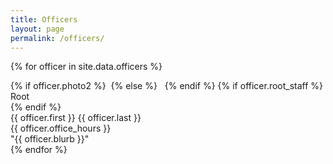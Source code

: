 ```yaml
---
title: Officers
layout: page
permalink: /officers/
---
```


{% for officer in site.data.officers %}
<div class="officer">
<div class="photo-frame">
{% if officer.photo2 %}
<img class="single" src="">
{% else %}
<img class="photoone" src="">
<img class="phototwo" src="">
{% endif %}
{% if officer.root_staff %}
<div class="root-staff-banner">Root</div>
{% endif %}
</div>
<div class="name">{{ officer.first }} {{ officer.last }}</div>
<div class="officehours">{{ officer.office_hours }}</div>
<div class="blurb">"{{ officer.blurb }}"</div>
</div>
{% endfor %}

